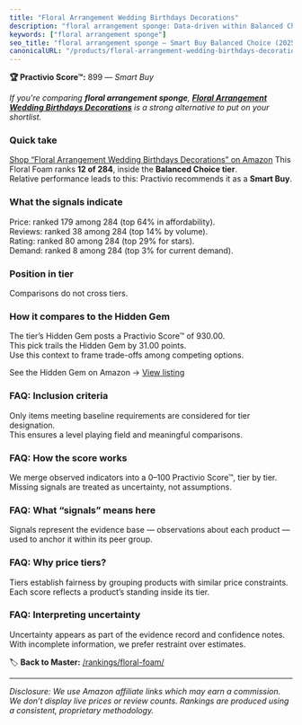 ```yaml
---
title: "Floral Arrangement Wedding Birthdays Decorations"
description: "floral arrangement sponge: Data-driven within Balanced Choice ranking using the Practivio Score™. Positioned by quality, value, demand, findability, momentum."
keywords: ["floral arrangement sponge"]
seo_title: "floral arrangement sponge — Smart Buy Balanced Choice (2025)"
canonicalURL: "/products/floral-arrangement-wedding-birthdays-decorations-B09Y84JCSS/"
---
```


**🏆 Practivio Score™:** 899 — _Smart Buy_


*If you're comparing **floral arrangement sponge**, **[Floral Arrangement Wedding Birthdays Decorations](https://www.amazon.com/dp/B09Y84JCSS?tag=practivio-20)** is a strong alternative to put on your shortlist.*
### Quick take
[Shop “Floral Arrangement Wedding Birthdays Decorations” on Amazon](https://www.amazon.com/dp/B09Y84JCSS?tag=practivio-20)
This Floral Foam ranks **12 of 284**, inside the **Balanced Choice tier**.  
Relative performance leads to this: Practivio recommends it as a **Smart Buy**.

### What the signals indicate
Price: ranked 179 among 284 (top 64% in affordability).  
Reviews: ranked 38 among 284 (top 14% by volume).  
Rating: ranked 80 among 284 (top 29% for stars).  
Demand: ranked 8 among 284 (top 3% for current demand).

### Position in tier
Comparisons do not cross tiers.

### How it compares to the Hidden Gem
The tier’s Hidden Gem posts a Practivio Score™ of 930.00.  
This pick trails the Hidden Gem by 31.00 points.  
Use this context to frame trade-offs among competing options.  

See the Hidden Gem on Amazon → [View listing](https://www.amazon.com/dp/B0C73GH3PP?tag=practivio-20)

### FAQ: Inclusion criteria
Only items meeting baseline requirements are considered for tier designation.  
This ensures a level playing field and meaningful comparisons.

### FAQ: How the score works
We merge observed indicators into a 0–100 Practivio Score™, tier by tier.  
Missing signals are treated as uncertainty, not assumptions.

### FAQ: What “signals” means here
Signals represent the evidence base — observations about each product — used to anchor it within its peer group.

### FAQ: Why price tiers?
Tiers establish fairness by grouping products with similar price constraints.  
Each score reflects a product’s standing inside its tier.

### FAQ: Interpreting uncertainty
Uncertainty appears as part of the evidence record and confidence notes.  
With incomplete information, we prefer restraint over estimates.


🏷️ **Back to Master:** [/rankings/floral-foam/](/rankings/floral-foam/)

---
_Disclosure: We use Amazon affiliate links which may earn a commission. We don’t display live prices or review counts. Rankings are produced using a consistent, proprietary methodology._
